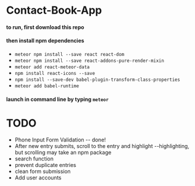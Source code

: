 # Contact-Book-App
#### to run, first download this repo
#### then install npm dependencies
* `meteor npm install --save react react-dom`
* `meteor npm install --save react-addons-pure-render-mixin`
* `meteor add react-meteor-data`
* `npm install react-icons --save`
* `npm install --save-dev babel-plugin-transform-class-properties`
* `meteor add babel-runtime`
#### launch in command line by typing `meteor`

# TODO
* Phone Input Form Validation -- done!
* After new entry submits, scroll to the entry and highlight --highlighting, but scrolling may take an npm package
* search function
* prevent duplicate entries
* clean form submission
* Add user accounts
